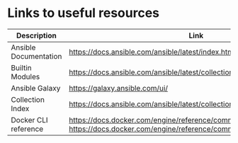 # Links to useful resources

| Description           | Link                                                         |
| --------------------- | ------------------------------------------------------------ |
| Ansible Documentation | https://docs.ansible.com/ansible/latest/index.html           |
| Builtin Modules       | https://docs.ansible.com/ansible/latest/collections/ansible/builtin/index.html |
| Ansible Galaxy        | https://galaxy.ansible.com/ui/                               |
| Collection Index      | https://docs.ansible.com/ansible/latest/collections/index.html |
| Docker CLI reference  | https://docs.docker.com/engine/reference/commandline/docker/<br />https://docs.docker.com/engine/reference/commandline/container_run/ |



 
